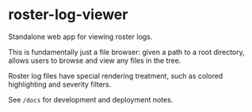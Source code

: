 # roster-log-viewer

Standalone web app for viewing roster logs.

This is fundamentally just a file browser: given a path to a root directory,
allows users to browse and view any files in the tree.

Roster log files have special rendering treatment, such as colored highlighting
and severity filters.

See `/docs` for development and deployment notes.
